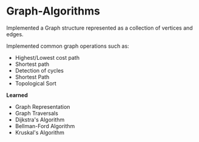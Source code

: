 # Graph-Algorithms

Implemented a Graph structure represented as a collection of vertices and edges.

Implemented common graph operations such as:
* Highest/Lowest cost path
* Shortest path
* Detection of cycles
* Shortest Path
* Topological Sort

**Learned**
* Graph Representation
* Graph Traversals
* Dijkstra's Algorithm
* Bellman-Ford Algorithm
* Kruskal's Algorithm
